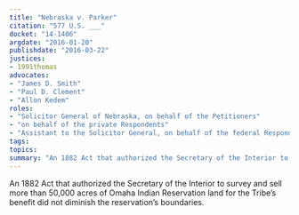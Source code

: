 ```yaml
---
title: "Nebraska v. Parker"
citation: "577 U.S. ___"
docket: "14-1406"
argdate: "2016-01-20"
publishdate: "2016-03-22"
justices:
- 1991thomas
advocates:
- "James D. Smith"
- "Paul D. Clement"
- "Allon Kedem"
roles:
- "Solicitor General of Nebraska, on behalf of the Petitioners"
- "on behalf of the private Respondents"
- "Assistant to the Solicitor General, on behalf of the federal Respondent"
tags:
topics:
summary: "An 1882 Act that authorized the Secretary of the Interior to survey and sell more than 50,000 acres of Omaha Indian Reservation land for the Tribe’s benefit did not diminish the reservation’s boundaries."
---
```

An 1882 Act that authorized the Secretary of the Interior to survey and sell more than 50,000 acres of Omaha Indian Reservation land for the Tribe’s benefit did not diminish the reservation’s boundaries.

